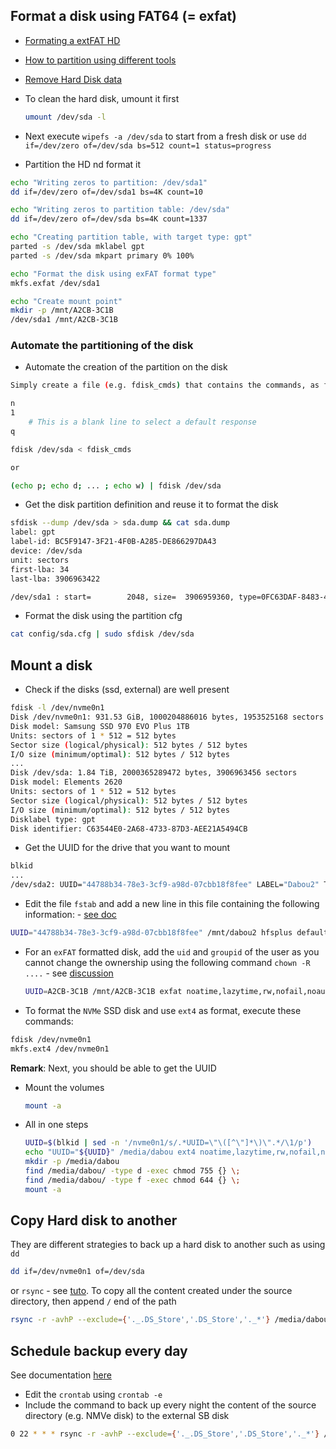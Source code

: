 ## Format a disk using FAT64 (= exfat)

- [Formating a extFAT HD](https://matthew.komputerwiz.net/2015/12/13/formatting-universal-drive.html)
- [How to partition using different tools](https://stackpointer.io/unix/linux-script-to-partition-disk/632/)
- [Remove Hard Disk data](https://how-to.fandom.com/wiki/How_to_wipe_a_hard_drive_clean_in_Linux)

- To clean the hard disk, umount it first
  ```bash
  umount /dev/sda -l
  ```
- Next execute `wipefs -a /dev/sda` to start from a fresh disk or use `dd if=/dev/zero of=/dev/sda bs=512 count=1 status=progress`
- Partition the HD nd format it
```bash
echo "Writing zeros to partition: /dev/sda1"
dd if=/dev/zero of=/dev/sda1 bs=4K count=10

echo "Writing zeros to partition table: /dev/sda"
dd if=/dev/zero of=/dev/sda bs=4K count=1337

echo "Creating partition table, with target type: gpt"
parted -s /dev/sda mklabel gpt
parted -s /dev/sda mkpart primary 0% 100%

echo "Format the disk using exFAT format type"
mkfs.exfat /dev/sda1

echo "Create mount point"
mkdir -p /mnt/A2CB-3C1B
/dev/sda1 /mnt/A2CB-3C1B
```

### Automate the partitioning of the disk

- Automate the creation of the partition on the disk
```bash
Simply create a file (e.g. fdisk_cmds) that contains the commands, as for instance:

n
1
    # This is a blank line to select a default response
q

fdisk /dev/sda < fdisk_cmds

or

(echo p; echo d; ... ; echo w) | fdisk /dev/sda
```

- Get the disk partition definition and reuse it to format the disk
```bash
sfdisk --dump /dev/sda > sda.dump && cat sda.dump
label: gpt
label-id: BC5F9147-3F21-4F0B-A285-DE866297DA43
device: /dev/sda
unit: sectors
first-lba: 34
last-lba: 3906963422

/dev/sda1 : start=        2048, size=  3906959360, type=0FC63DAF-8483-4772-8E79-3D69D8477DE4, uuid=00B515BC-DEA9-490B-A350-CB77A7971F02, name="primary"
```
- Format the disk using the partition cfg
```bash
cat config/sda.cfg | sudo sfdisk /dev/sda
```

## Mount a disk

- Check if the disks (ssd, external) are well present
```bash
fdisk -l /dev/nvme0n1
Disk /dev/nvme0n1: 931.53 GiB, 1000204886016 bytes, 1953525168 sectors
Disk model: Samsung SSD 970 EVO Plus 1TB
Units: sectors of 1 * 512 = 512 bytes
Sector size (logical/physical): 512 bytes / 512 bytes
I/O size (minimum/optimal): 512 bytes / 512 bytes
...
Disk /dev/sda: 1.84 TiB, 2000365289472 bytes, 3906963456 sectors
Disk model: Elements 2620
Units: sectors of 1 * 512 = 512 bytes
Sector size (logical/physical): 512 bytes / 512 bytes
I/O size (minimum/optimal): 512 bytes / 512 bytes
Disklabel type: gpt
Disk identifier: C63544E0-2A68-4733-87D3-AEE21A5494CB
```
- Get the UUID for the drive that you want to mount
```bash
blkid
...
/dev/sda2: UUID="44788b34-78e3-3cf9-a98d-07cbb18f8fee" LABEL="Dabou2" TYPE="hfsplus" PARTUUID="eac98ec4-4f16-4879-ba61-aa472304c5a3"
```
- Edit the file `fstab` and add a new line in this file containing the following information: - [see doc](https://techguides.yt/guides/how-to-partition-format-and-auto-mount-disk-on-ubuntu-20-04/)
```bash
UUID="44788b34-78e3-3cf9-a98d-07cbb18f8fee" /mnt/dabou2 hfsplus defaults 0 0
```
- For an `exFAT` formatted disk, add the `uid` and `groupid` of the user as you cannot change the ownership using the following command `chown -R ....` - see [discussion](https://stackoverflow.com/questions/25559700/chown-command-returning-operation-not-permitted)
  ```bash
  UUID=A2CB-3C1B /mnt/A2CB-3C1B exfat noatime,lazytime,rw,nofail,noauto,x-systemd.automount,gid=1000,uid=1000
  ```
- To format the `NVMe` SSD disk and use `ext4` as format, execute these commands:
```bash
fdisk /dev/nvme0n1
mkfs.ext4 /dev/nvme0n1
```
**Remark**: Next, you should be able to get the UUID

- Mount the volumes
  ```bash
  mount -a
  ```
- All in one steps
  ```bash
  UUID=$(blkid | sed -n '/nvme0n1/s/.*UUID=\"\([^\"]*\)\".*/\1/p')
  echo "UUID="${UUID}" /media/dabou ext4 noatime,lazytime,rw,nofail,noauto,x-systemd.automount" >> /etc/fstab
  mkdir -p /media/dabou
  find /media/dabou/ -type d -exec chmod 755 {} \;
  find /media/dabou/ -type f -exec chmod 644 {} \;
  mount -a
  ```
## Copy Hard disk to another

They are different strategies to back up a hard disk to another such as using `dd`
```bash
dd if=/dev/nvme0n1 of=/dev/sda
```
or `rsync` - see [tuto](http://doc.ubuntu-fr.org/rsync). To copy all the content created under the source directory, then append `/` end of the path
```bash
rsync -r -avhP --exclude={'._.DS_Store','.DS_Store','._*'} /media/dabou/ /media/dabou2/
```

## Schedule backup every day

See documentation [here](https://www.howtogeek.com/135533/how-to-use-rsync-to-backup-your-data-on-linux/)

- Edit the `crontab` using `crontab -e`
- Include the command to back up every night the content of the source directory (e.g. NMVe disk) to the external SB disk
```bash
0 22 * * * rsync -r -avhP --exclude={'._.DS_Store','.DS_Store','._*'} /media/dabou/ /media/dabou2/
```
